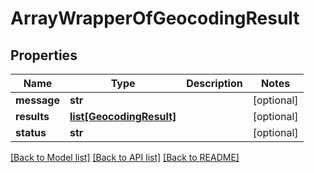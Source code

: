 # ArrayWrapperOfGeocodingResult

## Properties
Name | Type | Description | Notes
------------ | ------------- | ------------- | -------------
**message** | **str** |  | [optional] 
**results** | [**list[GeocodingResult]**](GeocodingResult.md) |  | [optional] 
**status** | **str** |  | [optional] 

[[Back to Model list]](../README.md#documentation-for-models) [[Back to API list]](../README.md#documentation-for-api-endpoints) [[Back to README]](../README.md)

